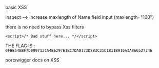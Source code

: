 
basic XSS

inspect ==> increase maxlength of Name field input (maxlength="100")

there is no need to bypass Xss filters

`<script>/* Bad stuff here... */</script>`

THE FLAG IS : `0FBB54BBF7D099713CA4BE297E1BC7DA0173D8B3C21C1811B916A3A86652724E`

portswigger docs on XSS